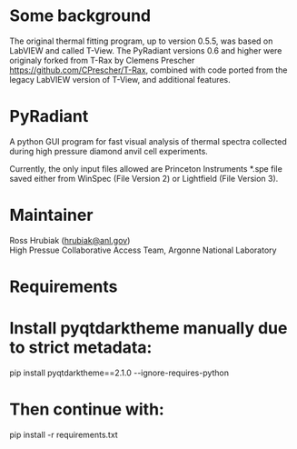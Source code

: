 Some background
===

The original thermal fitting program, up to version 0.5.5, was based on LabVIEW and called T-View. The PyRadiant versions 0.6 and higher were originaly forked from T-Rax by Clemens Prescher https://github.com/CPrescher/T-Rax, combined with code ported from the legacy LabVIEW version of T-View, and additional features. 

PyRadiant
===

A python GUI program for fast visual analysis of thermal spectra collected during high pressure diamond anvil cell experiments.

 
Currently, the only input files allowed are Princeton Instruments \*.spe file saved either from WinSpec (File Version 2) 
or Lightfield (File Version 3).

Maintainer
===


Ross Hrubiak (hrubiak@anl.gov)  
High Pressue Collaborative Access Team, Argonne National Laboratory


Requirements
===

# Install pyqtdarktheme manually due to strict metadata:
pip install pyqtdarktheme==2.1.0 --ignore-requires-python


# Then continue with:
pip install -r requirements.txt
    

